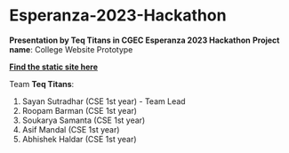# Esperanza-2023-Hackathon
**Presentation by Teq Titans in CGEC Esperanza 2023 Hackathon**
**Project name**: College Website Prototype

**<a href="https://thezoom110.github.io/Esperanza-2023-Hackathon">Find the static site here</a>**

Team **Teq Titans**:
1. Sayan Sutradhar (CSE 1st year) - Team Lead
2. Roopam Barman (CSE 1st year)
3. Soukarya Samanta (CSE 1st year)
4. Asif Mandal (CSE 1st year)
5. Abhishek Haldar (CSE 1st year)
